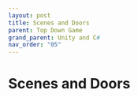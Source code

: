 ```yaml
---
layout: post
title: Scenes and Doors
parent: Top Down Game
grand_parent: Unity and C#
nav_order: "05"
---
```


# Scenes and Doors
